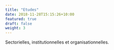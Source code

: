 ```yaml
---
title: "Etudes"
date: 2018-11-28T15:15:26+10:00
featured: true
draft: false
weight: 3
---
```


Sectorielles, institutionnelles et organisationnelles.

